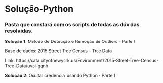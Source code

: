 # Solução-Python
### Pasta que constará com os scripts de todas as dúvidas resolvidas.

**Solução 1**: Método de Detecção e Remoção de Outliers - Parte I
<p>Base de dados: 2015 Street Tree Census - Tree Data</p>
<p>Link: https://data.cityofnewyork.us/Environment/2015-Street-Tree-Census-Tree-Data/uvpi-gqnh</p>

**Solução 2**: Ocultar credencial usando Python - Parte I
